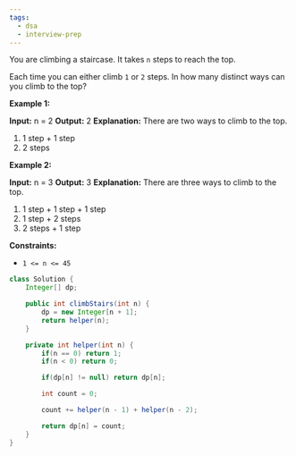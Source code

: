 ```yaml
---
tags:
  - dsa
  - interview-prep
---
```

You are climbing a staircase. It takes `n` steps to reach the top.

Each time you can either climb `1` or `2` steps. In how many distinct ways can you climb to the top?

**Example 1:**

**Input:** n = 2
**Output:** 2
**Explanation:** There are two ways to climb to the top.
1. 1 step + 1 step
2. 2 steps

**Example 2:**

**Input:** n = 3
**Output:** 3
**Explanation:** There are three ways to climb to the top.
1. 1 step + 1 step + 1 step
2. 1 step + 2 steps
3. 2 steps + 1 step

**Constraints:**

- `1 <= n <= 45`

```Java
class Solution {
    Integer[] dp;

    public int climbStairs(int n) {
        dp = new Integer[n + 1];
        return helper(n);
    }

    private int helper(int n) {
        if(n == 0) return 1;
        if(n < 0) return 0;

        if(dp[n] != null) return dp[n];

        int count = 0;

        count += helper(n - 1) + helper(n - 2);

        return dp[n] = count;
    }
}
```
